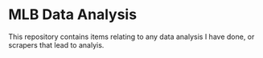 # MLB Data Analysis


This repository contains items relating to any data analysis I have done, or scrapers that lead to analyis.
